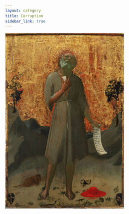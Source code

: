 ```yaml
---
layout: category
title: Corruption
sidebar_link: true
---
```


<img alt="Take off your fancy hat, go preach in the Wilderness, and the sky will be full of glory." src="/_images/Corruption.png?raw=true"/>
